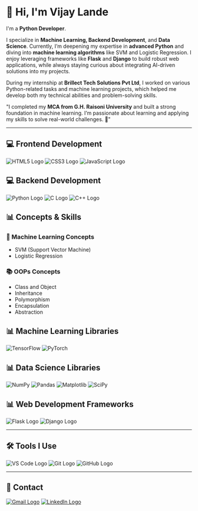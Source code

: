 # 👋 Hi, I'm Vijay Lande
I'm a **Python Developer**.

I specialize in **Machine Learning, Backend Development**, and **Data Science**. Currently, I’m deepening my expertise in **advanced Python** and diving into **machine learning algorithms** like SVM and Logistic Regression. I enjoy leveraging frameworks like **Flask** and **Django** to build robust web applications, while always staying curious about integrating AI-driven solutions into my projects.

During my internship at **Brillect Tech Solutions Pvt Ltd**, I worked on various Python-related tasks and machine learning projects, which helped me develop both my technical abilities and problem-solving skills.

"I completed my **MCA from G.H. Raisoni University** and built a strong foundation in machine learning. I’m passionate about learning and applying my skills to solve real-world challenges. 🚀"

---

## 💻 Frontend Development
![HTML5 Logo](https://img.icons8.com/color/48/000000/html-5--v1.png)
![CSS3 Logo](https://img.icons8.com/color/48/000000/css3.png)
![JavaScript Logo](https://img.icons8.com/color/48/000000/javascript--v1.png)

## 💻 Backend Development

![Python Logo](https://img.icons8.com/color/48/000000/python--v1.png)
![C Logo](https://img.icons8.com/color/48/000000/c-programming.png)
![C++ Logo](https://img.icons8.com/color/48/000000/c-plus-plus-logo.png)


## 📊 Concepts & Skills

### 🤖 Machine Learning Concepts
- SVM (Support Vector Machine)
- Logistic Regression

### 📚 OOPs Concepts
- Class and Object
- Inheritance
- Polymorphism
- Encapsulation
- Abstraction

## 📊 Machine Learning Libraries
![TensorFlow](https://img.shields.io/badge/TensorFlow-FF6F00?style=flat&logo=tensorflow&logoColor=white)
![PyTorch](https://img.shields.io/badge/PyTorch-EE4C2C?style=flat&logo=pytorch&logoColor=white)

## 📊 Data Science Libraries
![NumPy](https://img.shields.io/badge/NumPy-013243?style=flat&logo=numpy&logoColor=white)
![Pandas](https://img.shields.io/badge/Pandas-150458?style=flat&logo=pandas&logoColor=white)
![Matplotlib](https://img.shields.io/badge/Matplotlib-003C60?style=flat&logo=matplotlib&logoColor=white)
![SciPy](https://img.shields.io/badge/SciPy-8CA0FF?style=flat&logo=scipy&logoColor=white)




## 📊 Web Development Frameworks
![Flask Logo](https://img.icons8.com/ios/50/000000/flask.png)
![Django Logo](https://img.icons8.com/color/48/000000/django.png)


---

## 🛠 Tools I Use
![VS Code Logo](https://img.icons8.com/color/48/000000/visual-studio-code-2019.png)
![Git Logo](https://img.icons8.com/color/48/000000/git.png)
![GitHub Logo](https://img.icons8.com/glyph-neue/48/000000/github.png)



---

## 🔗 Contact

[![Gmail Logo](https://img.icons8.com/fluency/48/000000/gmail-new.png)](mailto:vijaylande44548@gmail.com)
[![LinkedIn Logo](https://img.icons8.com/fluency/48/000000/linkedin.png)](https://www.linkedin.com/in/vijay-lande014/)
